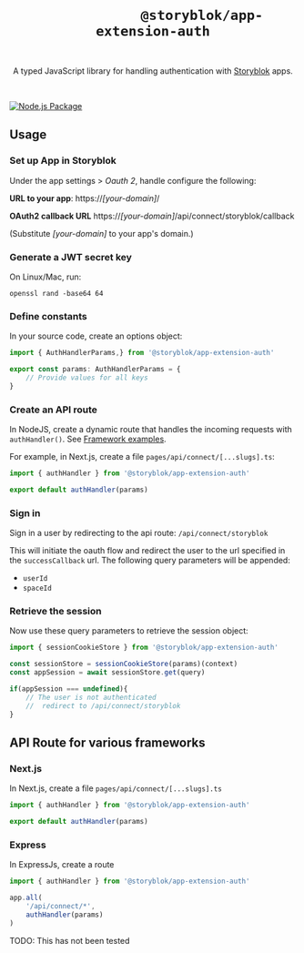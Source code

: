 <div style="text-align:center">
	<h1 style="text-align:center">
        <code>
            @storyblok/app-extension-auth
        </code>
    </h1>
  <p style="text-align:center">
    A typed JavaScript library for handling authentication with <a href="https://www.storyblok.com" target="_blank">Storyblok</a> apps.
  </p>
  <br />
</div>

[![Node.js Package](https://github.com/storyblok/app-extension-auth/actions/workflows/npm-publish.yml/badge.svg)](https://github.com/storyblok/app-extension-auth/actions/workflows/npm-publish.yml)

## Usage


### Set up App in Storyblok

Under the app settings > _Oauth 2_, handle configure the following:

**URL to your app**: 
https://_[your-domain]_/

**OAuth2 callback URL**
https://_[your-domain]_/api/connect/storyblok/callback

(Substitute _[your-domain]_ to your app's domain.)

### Generate a JWT secret key

On Linux/Mac, run:

```shell
openssl rand -base64 64
```

### Define constants

In your source code, create an options object:

```typescript
import { AuthHandlerParams,} from '@storyblok/app-extension-auth'

export const params: AuthHandlerParams = {
    // Provide values for all keys
}
```

### Create an API route

In NodeJS, create a dynamic route that handles the incoming requests with `authHandler()`. See [Framework examples](#framework-examples).

For example, in Next.js, create a file `pages/api/connect/[...slugs].ts`:

```typescript
import { authHandler } from '@storyblok/app-extension-auth'

export default authHandler(params)
```

### Sign in

Sign in a user by redirecting to the api route: `/api/connect/storyblok`

This will initiate the oauth flow and redirect the user to the url specified in the `successCallback` url. The following query parameters will be appended:

* `userId`
* `spaceId`

### Retrieve the session

Now use these query parameters to retrieve the session object:

```typescript
import { sessionCookieStore } from '@storyblok/app-extension-auth'

const sessionStore = sessionCookieStore(params)(context)
const appSession = await sessionStore.get(query)

if(appSession === undefined){
    // The user is not authenticated
    //  redirect to /api/connect/storyblok
}
```

## API Route for various frameworks

### Next.js

In Next.js, create a file `pages/api/connect/[...slugs].ts`

```typescript
import { authHandler } from '@storyblok/app-extension-auth'

export default authHandler(params)
```

### Express

In ExpressJs, create a route 

```typescript
import { authHandler } from '@storyblok/app-extension-auth'

app.all(
    '/api/connect/*', 
    authHandler(params)
)
```

TODO: This has not been tested
